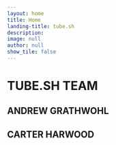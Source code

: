 ```yaml
---
layout: home
title: Home
landing-title: tube.sh
description:
image: null
author: null
show_tile: false
---
```


# TUBE.SH TEAM

## ANDREW GRATHWOHL

## CARTER HARWOOD
